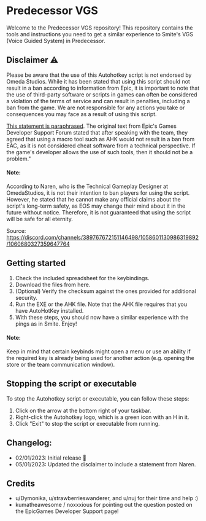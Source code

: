 # Predecessor VGS
Welcome to the Predecessor VGS repository! This repository contains the tools and instructions you need to get a similar experience to Smite's VGS (Voice Guided System) in Predecessor.

## Disclaimer ⚠️
Please be aware that the use of this Autohotkey script is not endorsed by Omeda Studios. While it has been stated that using this script should not result in a ban according to information from Epic, it is important to note that the use of third-party software or scripts in games can often be considered a violation of the terms of service and can result in penalties, including a ban from the game. We are not responsible for any actions you take or consequences you may face as a result of using this script.

[This statement is paraphrased](https://eoshelp.epicgames.com/s/question/0D54z00007MNTVkCAP/will-easy-anti-cheat-detect-autohotkey-as-a-cheat-program). The original text from Epic's Games Developer Support Forum stated that after speaking with the team, they agreed that using a macro tool such as AHK would not result in a ban from EAC, as it is not considered cheat software from a technical perspective. If the game's developer allows the use of such tools, then it should not be a problem."

#### Note:
According to Naren, who is the Technical Gameplay Designer at OmedaStudios, it is not their intention to ban players for using the script. However, he stated that he cannot make any official claims about the script's long-term safety, as EOS may change their mind about it in the future without notice. Therefore, it is not guaranteed that using the script will be safe for all eternity.

Source: https://discord.com/channels/389767672151146498/1058601130986319892/1060680327359647764

## Getting started
1. Check the included spreadsheet for the keybindings.
2. Download the files from here.
3. (Optional) Verify the checksum against the ones provided for additional security.
4. Run the EXE or the AHK file. Note that the AHK file requires that you have AutoHotKey installed.
5. With these steps, you should now have a similar experience with the pings as in Smite. Enjoy!

#### Note:
Keep in mind that certain keybinds might open a menu or use an ability if the required key is already being used for another action (e.g. opening the store or the team communication window).

## Stopping the script or executable
To stop the Autohotkey script or executable, you can follow these steps:

1. Click on the arrow at the bottom right of your taskbar.
2. Right-click the Autohotkey logo, which is a green icon with an H in it.
3. Click "Exit" to stop the script or executable from running.

## Changelog:
- 02/01/2023: Initial release 🎊
- 05/01/2023: Updated the disclaimer to include a statement from Naren.

## Credits
- u/Dymonika, u/strawberrieswanderer, and u/nuj for their time and help :)
- kumatheawesome / noxxxious for pointing out the question posted on the EpicGames Developer Support page!